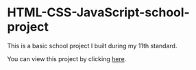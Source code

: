 # HTML-CSS-JavaScript-school-project
This is a basic school project I built during my 11th standard.

You can view this project by clicking [here](https://alik-agarwala.github.io/HTML-CSS-JavaScript-school-project/).
